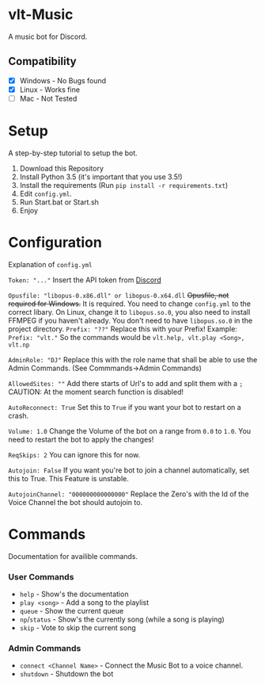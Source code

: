 # vlt-Music
A music bot for Discord.

## Compatibility
- [x] Windows - No Bugs found
- [x] Linux - Works fine
- [ ] Mac - Not Tested

# Setup
A step-by-step tutorial to setup the bot.

1. Download this Repository
2. Install Python 3.5 (it's important that you use 3.5!)
3. Install the requirements (Run `pip install -r requirements.txt`)
4. Edit `config.yml`.
5. Run Start.bat or Start.sh
6. Enjoy

# Configuration
Explanation of `config.yml`

`Token: "..."`
Insert the API token from [Discord](https://discordapp.com/developers/applications)

`Opusfile: "libopus-0.x86.dll" or libopus-0.x64.dll`
~~Opusfile, not required for Windows.~~ It is required.
You need to change `config.yml` to the correct libary.
On Linux, change it to `libopus.so.0`, you also need to install FFMPEG if you haven't already.
You don't need to have `libopus.so.0` in the project directory.
`Prefix: "??"`
Replace this with your Prefix!
Example: `Prefix: "vlt."`
So the commands would be
`vlt.help, vlt.play <Song>, vlt.np`

`AdminRole: "DJ"`
Replace this with the role name that shall be able to use the Admin Commands. (See Commmands->Admin Commands)

`AllowedSites: ""`
Add there starts of Url's to add and split them with a `;`
CAUTION: At the moment search function is disabled!

`AutoReconnect: True`
Set this to `True` if you want your bot to restart on a crash.

`Volume: 1.0`
Change the Volume of the bot on a range from `0.0` to `1.0`.
You need to restart the bot to apply the changes!

`ReqSkips: 2`
You can ignore this for now.

`Autojoin: False`
If you want you're bot to join a channel automatically, set this to True.
This Feature is unstable.

`AutojoinChannel: "000000000000000"`
Replace the Zero's with the Id of the Voice Channel the bot should autojoin to.


# Commands
Documentation for availible commands.

### User Commands
- `help` - Show's the documentation
- `play <song>` - Add a song to the playlist
- `queue` - Show the current queue
- `np`/`status` - Show's the currently song (while a song is playing)
- `skip` - Vote to skip the current song

### Admin Commands
- `connect <Channel Name>` - Connect the Music Bot to a voice channel.
- `shutdown` - Shutdown the bot

